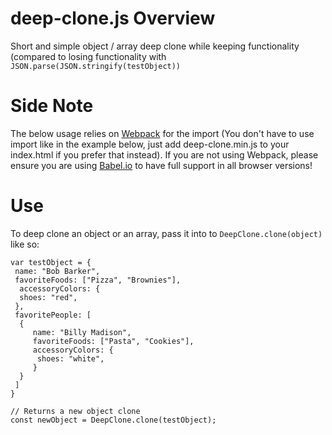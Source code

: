 # deep-clone.js Overview
Short and simple object / array deep clone while keeping functionality (compared to losing functionality with ```JSON.parse(JSON.stringify(testObject))```

# Side Note
The below usage relies on [Webpack](https://webpack.js.org) for the import (You don't have to use import like in the example below, just add deep-clone.min.js to your index.html if you prefer that instead). If you are not using Webpack, please ensure you are using [Babel.io](https://babeljs.io) to have full support in all browser versions!

# Use
To deep clone an object or an array, pass it into to ```DeepClone.clone(object)``` like so:

```
var testObject = {
 name: "Bob Barker",
 favoriteFoods: ["Pizza", "Brownies"],
  accessoryColors: {
  shoes: "red",
 },
 favoritePeople: [
  {
	 name: "Billy Madison",
	 favoriteFoods: ["Pasta", "Cookies"],
	 accessoryColors: {
	  shoes: "white",
	 }
  }
 ]
}

// Returns a new object clone
const newObject = DeepClone.clone(testObject);

```
